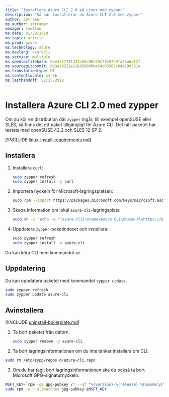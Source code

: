 ```yaml
---
title: "Installera Azure CLI 2.0 på Linux med zypper"
description: "Så här installerar du Azure CLI 2.0 med zypper"
author: sptramer
ms.author: sttramer
manager: routlaw
ms.date: 01/29/2018
ms.topic: article
ms.prod: azure
ms.technology: azure
ms.devlang: azurecli
ms.service: multiple
ms.openlocfilehash: 6ee3aff74f43fab0c80c58c7fe57c9fa74a6ef2f
ms.sourcegitcommit: b93a19222e116d5880bbe64c03507c64e190331e
ms.translationtype: HT
ms.contentlocale: sv-SE
ms.lasthandoff: 02/15/2018
---
```

# <a name="install-azure-cli-20-with-zypper"></a>Installera Azure CLI 2.0 med zypper

Om du kör en distribution där `zypper` ingår, till exempel openSUSE eller SLES, så finns det ett paket tillgängligt för Azure CLI. Det här paketet har testats med openSUSE 42.2 och SLES 12 SP 2.

[!INCLUDE [linux-install-requirements.md](includes/linux-install-requirements.md)]

## <a name="install"></a>Installera

1. Installera `curl`:

   ```bash
   sudo zypper refresh
   sudo zypper install -y curl
   ```

2. Importera nyckeln för Microsoft-lagringsplatsen:

   ```bash
   sudo rpm --import https://packages.microsoft.com/keys/microsoft.asc
   ```

3. Skapa information om lokal `azure-cli`-lagringsplats:

   ```bash
   sudo sh -c 'echo -e "[azure-cli]\nname=Azure CLI\nbaseurl=https://packages.microsoft.com/yumrepos/azure-cli\nenabled=1\ntype=rpm-md\ngpgcheck=1\ngpgkey=https://packages.microsoft.com/keys/microsoft.asc" > /etc/zypp/repos.d/azure-cli.repo'
   ```

4. Uppdatera `zypper`-paketindexet och installera:

   ```bash
   sudo zypper refresh
   sudo zypper install -y azure-cli
   ```

Du kan köra CLI med kommandot `az`.

## <a name="update"></a>Uppdatering

Du kan uppdatera paketet med kommandot `zypper update`.

```bash
sudo zypper refresh
sudo zypper update azure-cli
```

## <a name="uninstall"></a>Avinstallera

[!INCLUDE [uninstall-boilerplate.md](includes/uninstall-boilerplate.md)]

1. Ta bort paketet från datorn.

    ```bash
    sudo zypper remove -y azure-cli
    ```

2. Ta bort lagringsinformationen om du inte tänker installera om CLI.

  ```bash
  sudo rm /etc/zypp/repos.d/azure-cli.repo
  ```

3. Om du har tagit bort lagringsinformationen ska du också ta bort Microsoft GPG-signaturnyckeln.

  ```bash
  MSFT_KEY=`rpm -qa gpg-pubkey /* --qf "%{version}-%{release} %{summary}\n" | grep Microsoft | awk '{print $1}'`
  sudo rpm -e --allmatches gpg-pubkey-$MSFT_KEY
  ```


